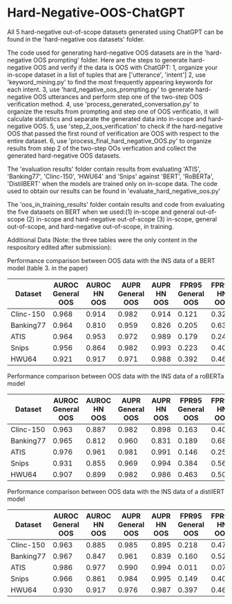 # Hard-Negative-OOS-ChatGPT

All 5 hard-negative out-of-scope datasets generated using ChatGPT can be found in the 'hard-negative oos datasets' folder.

The code used for generating hard-negative OOS datasets are in the 'hard-negative OOS prompting' folder.
Here are the steps to generate hard-negative OOS and verify if the data is OOS with ChatGPT:
  1, organize your in-scope dataset in a list of tuples that are ['utterance', 'intent']
  2, use 'keyword_mining.py' to find the most frequently appearing keywords for each intent.
  3, use 'hard_negative_oos_prompting.py' to generate hard-negative OOS utterances and perform step one of the two-step OOS verification method.
  4, use 'process_generated_conversation.py' to organize the results from prompting and step one of OOS verificatio, it will calculate statistics and separate the generated data into in-scope and hard-negative OOS.
  5, use 'step_2_oos_verification' to check if the hard-negative OOS that passed the first round of verification are OOS with respect to the entire dataset.
  6, use 'process_final_hard_negative_OOS.py' to organize results from step 2 of the two-step OOs verfication and collect the generated hard-negative OOS datasets.

The 'evaluation results' folder contain results from evaluating 'ATIS', 'Banking77', 'Clinc-150', 'HWU64' and 'Snips' against 'BERT', 'RoBERTa', 'DistilBERT' when the models are trained only on in-scope data. The code used to obtain our results can be found in 'evaluate_hard_negative_oos.py'

The 'oos_in_training_results' folder contain results and code from evaluating the five datasets on BERT when we used:(1) in-scope and general out-of-scope (2) in-scope and hard-negative out-of-scope (3) in-scope, general out-of-scope, and hard-negative out-of-scope, in training. 

Additional Data (Note: the three tables were the only content in the respository edited after submission):

Performance comparison between OOS data with the INS data of a BERT model (table 3. in the paper)

|  Dataset  | AUROC General OOS | AUROC HN OOS | AUPR General OOS | AUPR HN OOS | FPR95 General OOS | FPR95 HN OOS |
|-----------|-------------------|--------------|------------------|-------------|-------------------|--------------|
| Clinc-150 |       0.968       |     0.914    |       0.982      |    0.914    |       0.121       |     0.326    |
| Banking77 |       0.964       |     0.810    |       0.959      |    0.826    |       0.205       |     0.639    |
|    ATIS   |       0.964       |     0.953    |       0.972      |    0.989    |       0.179       |     0.245    |
|   Snips   |       0.956       |     0.864    |       0.982      |    0.993    |       0.223       |     0.400    |
|   HWU64   |       0.921       |     0.917    |       0.971      |    0.988    |       0.392       |     0.462    |


Performance comparison between OOS data with the INS data of a roBERTa model

|  Dataset  | AUROC General OOS | AUROC HN OOS | AUPR General OOS | AUPR HN OOS | FPR95 General OOS | FPR95 HN OOS |
|-----------|-------------------|--------------|------------------|-------------|-------------------|--------------|
| Clinc-150 |       0.963       |     0.887    |       0.982      |    0.898    |       0.163       |     0.404    |
| Banking77 |       0.965       |     0.812    |       0.960      |    0.831    |       0.189       |     0.685    |
|    ATIS   |       0.976       |     0.961    |       0.981      |    0.991    |       0.146       |     0.255    |
|   Snips   |       0.931       |     0.855    |       0.969      |    0.994    |       0.384       |     0.567    |
|   HWU64   |       0.907       |     0.899    |       0.982      |    0.986    |       0.463       |     0.507    |


Performance comparison between OOS data with the INS data of a distilERT model

|  Dataset  | AUROC General OOS | AUROC HN OOS | AUPR General OOS | AUPR HN OOS | FPR95 General OOS | FPR95 HN OOS |
|-----------|-------------------|--------------|------------------|-------------|-------------------|--------------|
| Clinc-150 |       0.963       |     0.885    |       0.985      |    0.895    |       0.218       |     0.478    |
| Banking77 |       0.967       |     0.847    |       0.961      |    0.839    |       0.160       |     0.526    |
|    ATIS   |       0.986       |     0.977    |       0.990      |    0.994    |       0.011       |     0.077    |
|   Snips   |       0.966       |     0.861    |       0.984      |    0.995    |       0.149       |     0.400    |
|   HWU64   |       0.930       |     0.917    |       0.976      |    0.987    |       0.397       |     0.462    |
